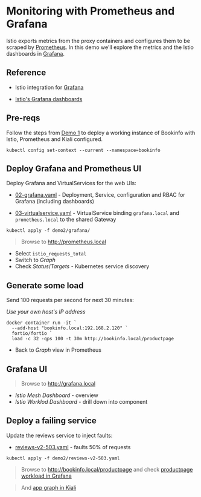 # Monitoring with Prometheus and Grafana

Istio exports metrics from the proxy containers and configures them to be scraped by [Prometheus](https://prometheus.io/). In this demo we'll explore the metrics and the Istio dashboards in [Grafana](https://grafana.com).

## Reference

- Istio integration for [Grafana](https://istio.io/latest/docs/ops/integrations/grafana/)

- [Istio's Grafana dashboards](https://istio.io/latest/docs/tasks/observability/metrics/using-istio-dashboard/#about-the-grafana-dashboards)

## Pre-reqs

Follow the steps from [Demo 1](../demo1/README.md) to deploy a working instance of Bookinfo with Istio, Prometheus and Kiali configured.

```
kubectl config set-context --current --namespace=bookinfo
```

## Deploy Grafana and Prometheus UI

Deploy Grafana and VirtualServices for the web UIs:

- [02-grafana.yaml](grafana/02-grafana.yaml) - Deployment, Service, configuration and RBAC for Grafana (including dashboards)

- [03-virtualservice.yaml](grafana/03-virtualservice.yaml) - VirtualService binding `grafana.local` and `prometheus.local` to the shared Gateway

```
kubectl apply -f demo2/grafana/
```

> Browse to http://prometheus.local

- Select `istio_requests_total`
- Switch to _Graph_
- Check _Status_/_Targets_ - Kubernetes service discovery

## Generate some load

Send 100 requests per second for next 30 minutes:

_Use your own host's IP address_

```
docker container run -it `
  --add-host "bookinfo.local:192.168.2.120" `
  fortio/fortio `
  load -c 32 -qps 100 -t 30m http://bookinfo.local/productpage
```

- Back to _Graph_ view in Prometheus

## Grafana UI

> Browse to http://grafana.local

 - _Istio Mesh Dashboard_ - overview
 - _Istio Worklod Dashboard_ - drill down into component 

## Deploy a failing service

Update the reviews service to inject faults:

- [reviews-v2-503.yaml](reviews-v2-503.yaml) - faults 50% of requests

```
kubectl apply -f demo2/reviews-v2-503.yaml
```

> Browse to http://bookinfo.local/productpage and check [productpage workload in Grafana](http://grafana.local/d/UbsSZTDik/istio-workload-dashboard?orgId=1&refresh=1m&var-datasource=default&var-namespace=bookinfo&var-workload=productpage-v1&var-qrep=destination&var-srcns=All&var-srcwl=All&var-dstsvc=All)

> And [app graph in Kiali](http://kiali.local/kiali/console/graph/namespaces/?traffic=grpc%2CgrpcRequest%2Chttp%2ChttpRequest%2Ctcp%2CtcpSent&graphType=versionedApp&namespaces=bookinfo&duration=300&refresh=10000&idleNodes=true&layout=kiali-dagre&namespaceLayout=kiali-dagre&edges=trafficDistribution%2CresponseTime%2Crt95%2CtrafficRate)
